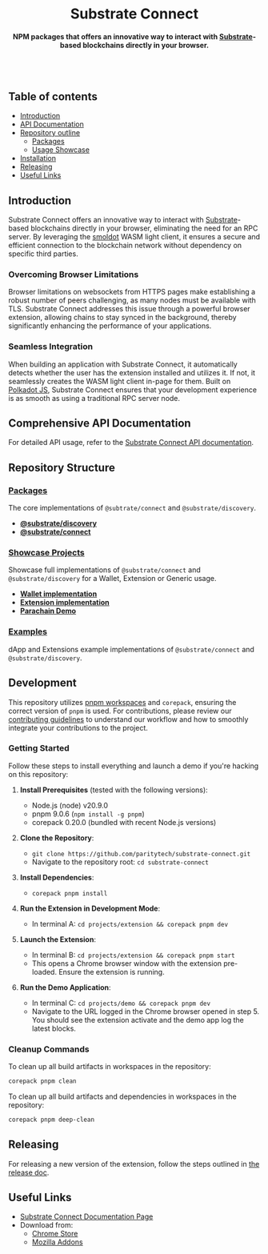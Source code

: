
<br /><br />

<div align="center">
  <h1 align="center">Substrate Connect</h1>
  <h4 align="center"> NPM packages that offers an innovative way to interact with <a href="https://substrate.dev/">Substrate</a>-based blockchains directly in your browser.</h4>
</div>

<br /><br />

## Table of contents

- [Introduction](#introduction)
- [API Documentation](#comprehensive-api-documentation)
- [Repository outline](#repository-structure)
   - [Packages](#packages)
   - [Usage Showcase](#showcase-projects)
- [Installation](#development)
- [Releasing](#releasing)
- [Useful Links](#useful-links)

## Introduction

Substrate Connect offers an innovative way to interact with [Substrate](https://substrate.dev/)-based blockchains directly in your browser, eliminating the need for an RPC server. By leveraging the [smoldot](https://github.com/smol-dot/smoldot) WASM light client, it ensures a secure and efficient connection to the blockchain network without dependency on specific third parties.

### Overcoming Browser Limitations

Browser limitations on websockets from HTTPS pages make establishing a robust number of peers challenging, as many nodes must be available with TLS. 
Substrate Connect addresses this issue through a powerful browser extension, allowing chains to stay synced in the background, thereby significantly enhancing the performance of your applications.

### Seamless Integration

When building an application with Substrate Connect, it automatically detects whether the user has the extension installed and utilizes it. If not, it seamlessly creates the WASM light client in-page for them. Built on [Polkadot JS](https://polkadot.js.org/docs/api), Substrate Connect ensures that your development experience is as smooth as using a traditional RPC server node.

## Comprehensive API Documentation

For detailed API usage, refer to the [Substrate Connect API documentation](https://paritytech.github.io/substrate-connect/api/).

## Repository Structure

### [Packages](./packages/README.md)
   The core implementations of `@subtrate/connect` and `@substrate/discovery`. 
   - **[@substrate/discovery](./packages/discovery/)**
   - **[@substrate/connect](./packages/connect/)**

### [Showcase Projects](./projects/)

   Showcase full implementations of `@substrate/connect` and `@substrate/discovery` for a Wallet, Extension or Generic usage.

   - **[Wallet implementation](./projects/wallet-template/)**
   - **[Extension implementation](./projects/extension/)**
   - **[Parachain Demo](./projects/demo)**


### [Examples](./examples/)
   dApp and Extensions example implementations of `@substrate/connect` and `@substrate/discovery`. 

## Development

This repository utilizes [pnpm workspaces](https://pnpm.io/workspaces) and `corepack`, ensuring the correct version of `pnpm` is used. For contributions, please review our [contributing guidelines](./CONTRIBUTING.md) to understand our workflow and how to smoothly integrate your contributions to the project.

### Getting Started

Follow these steps to install everything and launch a demo if you're hacking on this repository:

1. **Install Prerequisites** (tested with the following versions):
   - Node.js (node) v20.9.0
   - pnpm 9.0.6 (`npm install -g pnpm`)
   - corepack 0.20.0 (bundled with recent Node.js versions)
   
2. **Clone the Repository**:
   - `git clone https://github.com/paritytech/substrate-connect.git`
   - Navigate to the repository root: `cd substrate-connect`
   
3. **Install Dependencies**:
   - `corepack pnpm install`
   
4. **Run the Extension in Development Mode**:
   - In terminal A: `cd projects/extension && corepack pnpm dev`
   
5. **Launch the Extension**:
   - In terminal B: `cd projects/extension && corepack pnpm start`
   - This opens a Chrome browser window with the extension pre-loaded. Ensure 
   the extension is running.
   
6. **Run the Demo Application**:
   - In terminal C: `cd projects/demo && corepack pnpm dev`
   - Navigate to the URL logged in the Chrome browser opened in step 5. You should see the extension activate and the demo app log the latest blocks.

### Cleanup Commands

To clean up all build artifacts in workspaces in the repository:
```bash
corepack pnpm clean
```

To clean up all build artifacts and dependencies in workspaces in the repository:
```bash
corepack pnpm deep-clean
```

## Releasing

For releasing a new version of the extension, follow the steps outlined in 
[the release doc](./DEPLOY-RELEASE.md).

## Useful Links

- [Substrate Connect Documentation Page](https://substrate.io/developers/substrate-connect/)
- Download from:
  - [Chrome Store](https://chrome.google.com/webstore/detail/substrate-connect-extensi/khccbhhbocaaklceanjginbdheafklai)
  - [Mozilla Addons](https://addons.mozilla.org/en-US/firefox/addon/substrate-connect/)
